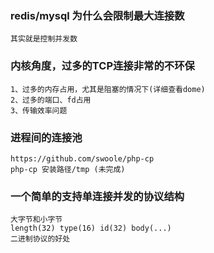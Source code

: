 ### redis/mysql 为什么会限制最大连接数
    其实就是控制并发数
    
### 内核角度，过多的TCP连接非常的不环保
    1、过多的内存占用，尤其是阻塞的情况下(详细查看dome)
    2、过多的端口、fd占用
    3、传输效率问题
    
### 进程间的连接池
    https://github.com/swoole/php-cp
    php-cp 安装路径/tmp (未完成)
    
### 一个简单的支持单连接并发的协议结构
    大字节和小字节
    length(32) type(16) id(32) body(...)
    二进制协议的好处